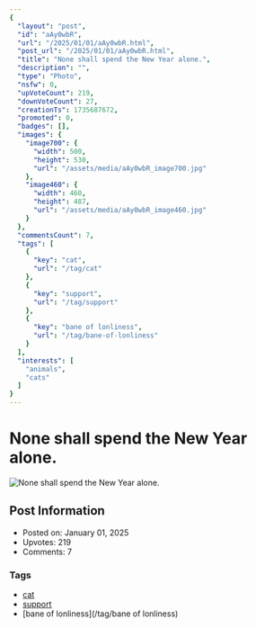 ```yaml
---
{
  "layout": "post",
  "id": "aAy0wbR",
  "url": "/2025/01/01/aAy0wbR.html",
  "post_url": "/2025/01/01/aAy0wbR.html",
  "title": "None shall spend the New Year alone.",
  "description": "",
  "type": "Photo",
  "nsfw": 0,
  "upVoteCount": 219,
  "downVoteCount": 27,
  "creationTs": 1735687672,
  "promoted": 0,
  "badges": [],
  "images": {
    "image700": {
      "width": 500,
      "height": 530,
      "url": "/assets/media/aAy0wbR_image700.jpg"
    },
    "image460": {
      "width": 460,
      "height": 487,
      "url": "/assets/media/aAy0wbR_image460.jpg"
    }
  },
  "commentsCount": 7,
  "tags": [
    {
      "key": "cat",
      "url": "/tag/cat"
    },
    {
      "key": "support",
      "url": "/tag/support"
    },
    {
      "key": "bane of lonliness",
      "url": "/tag/bane-of-lonliness"
    }
  ],
  "interests": [
    "animals",
    "cats"
  ]
}
---
```


# None shall spend the New Year alone.

![None shall spend the New Year alone.](/assets/media/aAy0wbR_image700.jpg)

## Post Information

- Posted on: January 01, 2025
- Upvotes: 219
- Comments: 7

### Tags

- [cat](/tag/cat)
- [support](/tag/support)
- [bane of lonliness](/tag/bane of lonliness)
